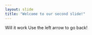 ```yaml
---
layout: slide
title: "Welcome to our second slide!"
---
```

Will it work
Use the left arrow to go back!
